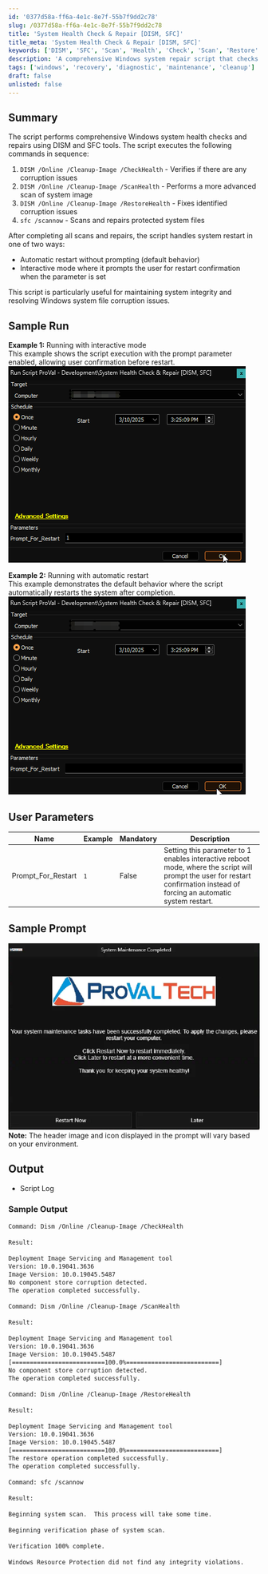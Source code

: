```yaml
---
id: '0377d58a-ff6a-4e1c-8e7f-55b7f9dd2c78'
slug: /0377d58a-ff6a-4e1c-8e7f-55b7f9dd2c78
title: 'System Health Check & Repair [DISM, SFC]'
title_meta: 'System Health Check & Repair [DISM, SFC]'
keywords: ['DISM', 'SFC', 'Scan', 'Health', 'Check', 'Scan', 'Restore' ]
description: 'A comprehensive Windows system repair script that checks and restores system image integrity using DISM and repairs system files using SFC.'
tags: ['windows', 'recovery', 'diagnostic', 'maintenance', 'cleanup']
draft: false
unlisted: false
---
```


## Summary

The script performs comprehensive Windows system health checks and repairs using DISM and SFC tools. The script executes the following commands in sequence:

1. `DISM /Online /Cleanup-Image /CheckHealth` - Verifies if there are any corruption issues
2. `DISM /Online /Cleanup-Image /ScanHealth` - Performs a more advanced scan of system image
3. `DISM /Online /Cleanup-Image /RestoreHealth` - Fixes identified corruption issues
4. `sfc /scannow` - Scans and repairs protected system files

After completing all scans and repairs, the script handles system restart in one of two ways:

- Automatic restart without prompting (default behavior)
- Interactive mode where it prompts the user for restart confirmation when the parameter is set

This script is particularly useful for maintaining system integrity and resolving Windows system file corruption issues.

## Sample Run

**Example 1:** Running with interactive mode  
This example shows the script execution with the prompt parameter enabled, allowing user confirmation before restart.  
![Image1](../../../static/img/cwa-script-system-health-check-and-repair/Image1.png)

**Example 2:** Running with automatic restart  
This example demonstrates the default behavior where the script automatically restarts the system after completion.  
![Image2](../../../static/img/cwa-script-system-health-check-and-repair/Image2.png)

## User Parameters

| Name | Example | Mandatory | Description |
|------|---------|-----------|-------------|
| Prompt_For_Restart | `1` | False | Setting this parameter to 1 enables interactive reboot mode, where the script will prompt the user for restart confirmation instead of forcing an automatic system restart. |

## Sample Prompt

![Image3](../../../static/img/cwa-script-system-health-check-and-repair/Image3.png)  
**Note:** The header image and icon displayed in the prompt will vary based on your environment.

## Output

- Script Log

### Sample Output

```Log
Command: Dism /Online /Cleanup-Image /CheckHealth

Result: 

Deployment Image Servicing and Management tool
Version: 10.0.19041.3636
Image Version: 10.0.19045.5487
No component store corruption detected.
The operation completed successfully.

Command: Dism /Online /Cleanup-Image /ScanHealth

Result: 

Deployment Image Servicing and Management tool
Version: 10.0.19041.3636
Image Version: 10.0.19045.5487
[==========================100.0%==========================] 
No component store corruption detected.
The operation completed successfully.

Command: Dism /Online /Cleanup-Image /RestoreHealth

Result: 

Deployment Image Servicing and Management tool
Version: 10.0.19041.3636
Image Version: 10.0.19045.5487
[==========================100.0%==========================] 
The restore operation completed successfully.
The operation completed successfully.

Command: sfc /scannow

Result:                                                              

Beginning system scan.  This process will take some time.

Beginning verification phase of system scan.

Verification 100% complete.

Windows Resource Protection did not find any integrity violations.
```